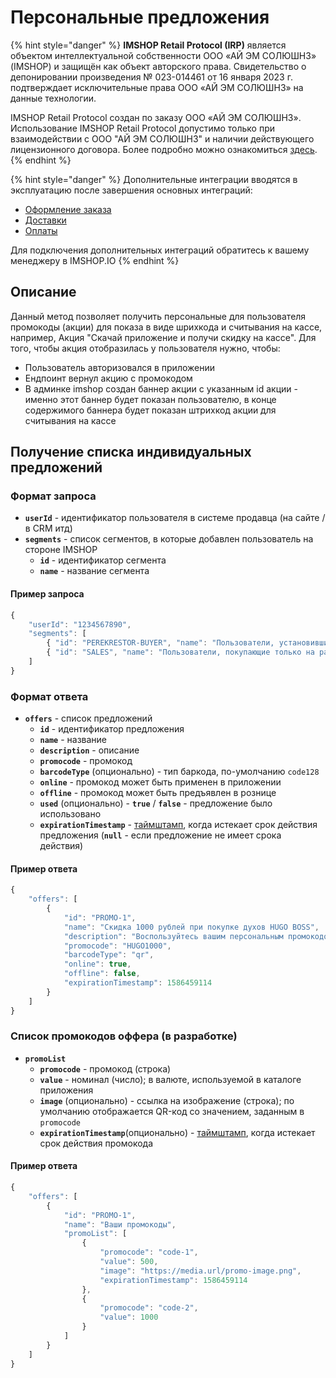 # Персональные предложения

{% hint style="danger" %}
**IMSHOP Retail Protocol (IRP)** является объектом интеллектуальной собственности ООО «АЙ ЭМ СОЛЮШНЗ» (IMSHOP) и защищён как объект авторского права. Свидетельство о депонировании произведения № 023-014461 от 16 января 2023 г. подтверждает исключительные права ООО «АЙ ЭМ СОЛЮШНЗ» на данные технологии.

IMSHOP Retail Protocol создан по заказу ООО «АЙ ЭМ СОЛЮШНЗ». Использование IMSHOP Retail Protocol допустимо только при взаимодействии с ООО "АЙ ЭМ СОЛЮШНЗ" и наличии действующего лицензионного договора. Более подробно можно ознакомиться [здесь](../../api-license.md).
{% endhint %}

{% hint style="danger" %}
Дополнительные интеграции вводятся в эксплуатацию после завершения основных интеграций:

* [Оформление заказа](broken-reference)
* [Доставки](broken-reference)
* [Оплаты](broken-reference)

Для подключения дополнительных интеграций обратитесь к вашему менеджеру в IMSHOP.IO
{% endhint %}

## Описание

Данный метод позволяет получить персональные для пользователя промокоды (акции) для показа в виде шрихкода и считывания на кассе, например, Акция "Скачай приложение и получи скидку на кассе". Для того, чтобы акция отобразилась у пользователя нужно, чтобы:

* Пользователь авторизовался в приложении
* Ендпоинт вернул акцию с промокодом
* В админке imshop создан баннер акции с указанным id акции - именно этот баннер будет показан пользователю, в конце содержимого баннера будет показан штрихкод акции для считывания на кассе

## Получение списка индивидуальных предложений

### Формат запроса

* **`userId`** - идентификатор пользователя в системе продавца (на сайте / в CRM итд)
* **`segments`** - список сегментов, в которые добавлен пользователь на стороне IMSHOP
  * **`id`** - идентификатор сегмента
  * **`name`** - название сегмента

#### Пример запроса

```javascript
{
    "userId": "1234567890",
    "segments": [
        { "id": "PEREKRESTOR-BUYER", "name": "Пользователи, установившие приложение по флаеру в Перекрестке" },
        { "id": "SALES", "name": "Пользователи, покупающие только на распродажах" }
    ]
}
```

### Формат ответа

* **`offers`** - список предложений
  * **`id`** - идентификатор предложения
  * **`name`** - название
  * **`description`** - описание
  * **`promocode`** - промокод
  * **`barcodeType`** (опционально) - тип баркода, по-умолчанию `code128`
  * **`online`** - промокод может быть применен в приложении
  * **`offline`** - промокод может быть предъявлен в рознице
  * **`used`** (опционально) - **`true`** / **`false`** - предложение было использовано
  * **`expirationTimestamp`** - [таймштамп](https://www.unixtimestamp.com/), когда истекает срок действия предложения (**`null`** - если предложение не имеет срока действия)

#### Пример ответа

```javascript
{
    "offers": [
        {
            "id": "PROMO-1",
            "name": "Скидка 1000 рублей при покупке духов HUGO BOSS",
            "description": "Воспользуйтесь вашим персональным промокодом до 31 августа",
            "promocode": "HUGO1000",
            "barcodeType": "qr",
            "online": true,
            "offline": false,
            "expirationTimestamp": 1586459114
        }
    ]
}
```

### Список промокодов оффера (в разработке)

* **`promoList`**
  * **`promocode`** - промокод (строка)
  * **`value`** - номинал (число); в валюте, используемой в каталоге приложения
  * **`image`** (опционально) - ссылка на изображение (строка); по умолчанию отображается  QR-код со значением, заданным в `promocode`
  * **`expirationTimestamp`**(опционально) - [таймштамп](https://www.unixtimestamp.com/), когда истекает срок действия промокода

#### Пример ответа

```javascript
{
    "offers": [
        {
            "id": "PROMO-1",
            "name": "Ваши промокоды",
            "promoList": [
                {
                    "promocode": "code-1",
                    "value": 500,
                    "image": "https://media.url/promo-image.png",
                    "expirationTimestamp": 1586459114
                },
                {
                    "promocode": "code-2",
                    "value": 1000
                }
            ]
        }
    ]
}
```

